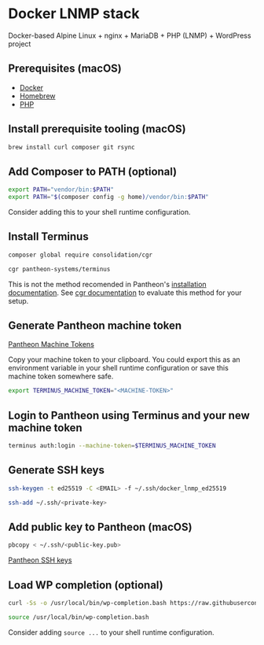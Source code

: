 # Docker LNMP stack

Docker-based Alpine Linux + nginx + MariaDB + PHP (LNMP) + WordPress project

## Prerequisites (macOS)

* [Docker](https://docs.docker.com/get-docker/)
* [Homebrew](http://brew.sh)
* [PHP](https://www.php.net/manual/en/install.php)

## Install prerequisite tooling (macOS)

```sh
brew install curl composer git rsync
```

## Add Composer to PATH (optional)

```sh
export PATH="vendor/bin:$PATH"
export PATH="$(composer config -g home)/vendor/bin:$PATH"
```

Consider adding this to your shell runtime configuration.

## Install Terminus

```sh
composer global require consolidation/cgr

cgr pantheon-systems/terminus
```

This is not the method recomended in Pantheon's [installation documentation](https://pantheon.io/docs/terminus/install). See [cgr documentation](https://github.com/consolidation/cgr) to evaluate this method for your setup.

## Generate Pantheon machine token

[Pantheon Machine Tokens](https://dashboard.pantheon.io/users/#account/tokens/list)

Copy your machine token to your clipboard. You could export this as an environment variable in your shell runtime configuration or save this machine token somewhere safe.

```sh
export TERMINUS_MACHINE_TOKEN="<MACHINE-TOKEN>"
```

## Login to Pantheon using Terminus and your new machine token

```sh
terminus auth:login --machine-token=$TERMINUS_MACHINE_TOKEN
```

## Generate SSH keys

```sh
ssh-keygen -t ed25519 -C <EMAIL> -f ~/.ssh/docker_lnmp_ed25519

ssh-add ~/.ssh/<private-key>
```

## Add public key to Pantheon (macOS)

```sh
pbcopy < ~/.ssh/<public-key.pub>
```

[Pantheon SSH keys](https://dashboard.pantheon.io/users/#account/ssh-keys)

## Load WP completion (optional)

```sh
curl -Ss -o /usr/local/bin/wp-completion.bash https://raw.githubusercontent.com/wp-cli/wp-cli/master/utils/wp-completion.bash

source /usr/local/bin/wp-completion.bash
```

Consider adding `source ...` to your shell runtime configuration.

